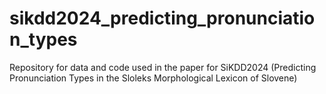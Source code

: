 # sikdd2024_predicting_pronunciation_types
Repository for data and code used in the paper for SiKDD2024 (Predicting Pronunciation Types in the Sloleks Morphological Lexicon of Slovene)
